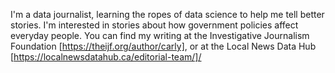 I'm a data journalist, learning the ropes of data science to help me tell better stories. I'm interested in stories about how government policies affect everyday people. You can find my writing at the Investigative Journalism Foundation [https://theijf.org/author/carly], or at the Local News Data Hub [https://localnewsdatahub.ca/editorial-team/]/

<!--
**CarlyPenrose/CarlyPenrose** is a ✨ _special_ ✨ repository because its `README.md` (this file) appears on your GitHub profile.

Here are some ideas to get you started:

- 🔭 I’m currently working on ...
- 🌱 I’m currently learning ...
- 👯 I’m looking to collaborate on ...
- 🤔 I’m looking for help with ...
- 💬 Ask me about ...
- 📫 How to reach me: ...
- 😄 Pronouns: ...
- ⚡ Fun fact: ...
-->
